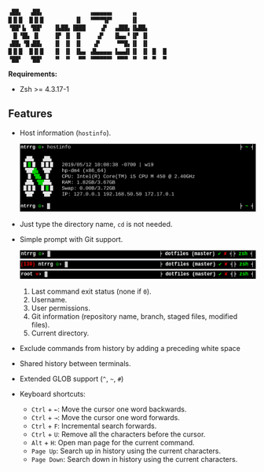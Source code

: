 ```
▗██▖  ▗██▖             ▗▄▄▄▄▄▖     ▗▖
█▐▌█  █▐▌█         ▐▌  ▝▀▀▀▜▛▘     ▐▌
▝██▘▙ ▝██▘   ▐▙██▖▐███    ▗▛  ▗▟██▖▐▙██▖
 ▐▌▝█▙ ▐▌    ▐▛ ▐▌ ▐▌    ▗▛   ▐▙▄▖▘▐▛ ▐▌
▗██▖▝█▗██▖   ▐▌ ▐▌ ▐▌   ▗▛     ▀▀█▖▐▌ ▐▌
█▐▌█  █▐▌█   ▐▌ ▐▌ ▐▙▄ ▗█▄▄▄▄▖▐▄▄▟▌▐▌ ▐▌ █  █
▝██▘  ▝██▘   ▝▘ ▝▘  ▀▀ ▝▀▀▀▀▀▘ ▀▀▀ ▝▘ ▝▘ ▀  ▀
```

**Requirements:**

* Zsh >= 4.3.17-1

## Features

* Host information (`hostinfo`).

  <p align="center">
    <img src="screenshots/hostinfo.png"/>
  </p>

* Just type the directory name, `cd` is not needed.

* Simple prompt with Git support.

  <p align="center">
    <img src="screenshots/prompt-single-user.png"/>
    <img src="screenshots/prompt-single-user-exit-code.png"/>
    <img src="screenshots/prompt-super-user.png"/>
  </p>

  1. Last command exit status (none if `0`).
  2. Username.
  3. User permissions.
  4. Git information (repository name, branch, staged files, modified files).
  5. Current directory.

* Exclude commands from history by adding a preceding white space

* Shared history between terminals.

* Extended GLOB support (`^`, `~`, `#`)

* Keyboard shortcuts:

  * `Ctrl` + `←`: Move the cursor one word backwards.
  * `Ctrl` + `→`: Move the cursor one word forwards.
  * `Ctrl` + `F`: Incremental search forwards.
  * `Ctrl` + `U`: Remove all the characters before the cursor.
  * `Alt` + `H`: Open man page for the current command.
  * `Page Up`: Search up in history using the current characters.
  * `Page Down`: Search down in history using the current characters.

